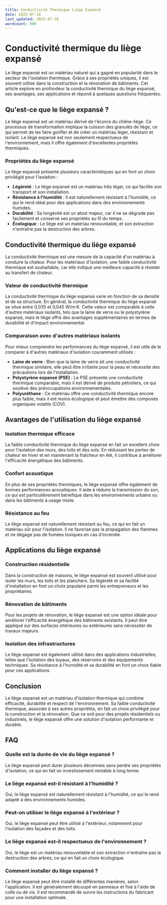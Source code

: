 ```yaml
---
title: Conductivité Thermique Liège Expansé
date: 2025-07-18
last_updated: 2025-07-18
wordcount: 900
---
```


# Conductivité thermique du liège expansé

Le liège expansé est un matériau naturel qui a gagné en popularité dans le secteur de l'isolation thermique. Grâce à ses propriétés uniques, il est souvent utilisé dans la construction et la rénovation de bâtiments. Cet article explore en profondeur la conductivité thermique du liège expansé, ses avantages, ses applications et répond à quelques questions fréquentes.

## Qu'est-ce que le liège expansé ?

Le liège expansé est un matériau dérivé de l'écorce du chêne-liège. Ce processus de transformation implique la cuisson des granulés de liège, ce qui permet de les faire gonfler et de créer un matériau léger, résistant et isolant. Le liège expansé est non seulement respectueux de l'environnement, mais il offre également d'excellentes propriétés thermiques.

### Propriétés du liège expansé

Le liège expansé présente plusieurs caractéristiques qui en font un choix privilégié pour l'isolation :

- **Légèreté** : Le liège expansé est un matériau très léger, ce qui facilite son transport et son installation.
- **Résistance à l'humidité** : Il est naturellement résistant à l'humidité, ce qui le rend idéal pour des applications dans des environnements humides.
- **Durabilité** : Sa longévité est un atout majeur, car il ne se dégrade pas facilement et conserve ses propriétés au fil du temps.
- **Écologique** : Le liège est un matériau renouvelable, et son extraction n'entraîne pas la destruction des arbres.

## Conductivité thermique du liège expansé

La conductivité thermique est une mesure de la capacité d'un matériau à conduire la chaleur. Pour les matériaux d'isolation, une faible conductivité thermique est souhaitable, car elle indique une meilleure capacité à résister au transfert de chaleur.

### Valeur de conductivité thermique

La conductivité thermique du liège expansé varie en fonction de sa densité et de sa structure. En général, la conductivité thermique du liège expansé se situe entre 0,035 et 0,045 W/m·K. Cette valeur est comparable à celle d'autres matériaux isolants, tels que la laine de verre ou le polystyrène expansé, mais le liège offre des avantages supplémentaires en termes de durabilité et d'impact environnemental.

### Comparaison avec d'autres matériaux isolants

Pour mieux comprendre les performances du liège expansé, il est utile de le comparer à d'autres matériaux d'isolation couramment utilisés :

- **Laine de verre** : Bien que la laine de verre ait une conductivité thermique similaire, elle peut être irritante pour la peau et nécessite des précautions lors de l'installation.
- **Polystyrène expansé (PSE)** : Le PSE présente une conductivité thermique comparable, mais il est dérivé de produits pétroliers, ce qui soulève des préoccupations environnementales.
- **Polyuréthane** : Ce matériau offre une conductivité thermique encore plus faible, mais il est moins écologique et peut émettre des composés organiques volatils (COV).

## Avantages de l'utilisation du liège expansé

### Isolation thermique efficace

La faible conductivité thermique du liège expansé en fait un excellent choix pour l'isolation des murs, des toits et des sols. En réduisant les pertes de chaleur en hiver et en maintenant la fraîcheur en été, il contribue à améliorer l'efficacité énergétique des bâtiments.

### Confort acoustique

En plus de ses propriétés thermiques, le liège expansé offre également de bonnes performances acoustiques. Il aide à réduire la transmission du son, ce qui est particulièrement bénéfique dans les environnements urbains ou dans les bâtiments à usage mixte.

### Résistance au feu

Le liège expansé est naturellement résistant au feu, ce qui en fait un matériau sûr pour l'isolation. Il ne favorise pas la propagation des flammes et ne dégage pas de fumées toxiques en cas d'incendie.

## Applications du liège expansé

### Construction résidentielle

Dans la construction de maisons, le liège expansé est souvent utilisé pour isoler les murs, les toits et les planchers. Sa légèreté et sa facilité d'installation en font un choix populaire parmi les entrepreneurs et les propriétaires.

### Rénovation de bâtiments

Pour les projets de rénovation, le liège expansé est une option idéale pour améliorer l'efficacité énergétique des bâtiments existants. Il peut être appliqué sur des surfaces intérieures ou extérieures sans nécessiter de travaux majeurs.

### Isolation des infrastructures

Le liège expansé est également utilisé dans des applications industrielles, telles que l'isolation des tuyaux, des réservoirs et des équipements techniques. Sa résistance à l'humidité et sa durabilité en font un choix fiable pour ces applications.

## Conclusion

Le liège expansé est un matériau d'isolation thermique qui combine efficacité, durabilité et respect de l'environnement. Sa faible conductivité thermique, associée à ses autres propriétés, en fait un choix privilégié pour la construction et la rénovation. Que ce soit pour des projets résidentiels ou industriels, le liège expansé offre une solution d'isolation performante et durable.

## FAQ

### Quelle est la durée de vie du liège expansé ?

Le liège expansé peut durer plusieurs décennies sans perdre ses propriétés d'isolation, ce qui en fait un investissement rentable à long terme.

### Le liège expansé est-il résistant à l'humidité ?

Oui, le liège expansé est naturellement résistant à l'humidité, ce qui le rend adapté à des environnements humides.

### Peut-on utiliser le liège expansé à l'extérieur ?

Oui, le liège expansé peut être utilisé à l'extérieur, notamment pour l'isolation des façades et des toits.

### Le liège expansé est-il respectueux de l'environnement ?

Oui, le liège est un matériau renouvelable et son extraction n'entraîne pas la destruction des arbres, ce qui en fait un choix écologique.

### Comment installer du liège expansé ?

Le liège expansé peut être installé de différentes manières, selon l'application. Il est généralement découpé en panneaux et fixé à l'aide de colle ou de vis. Il est recommandé de suivre les instructions du fabricant pour une installation optimale.